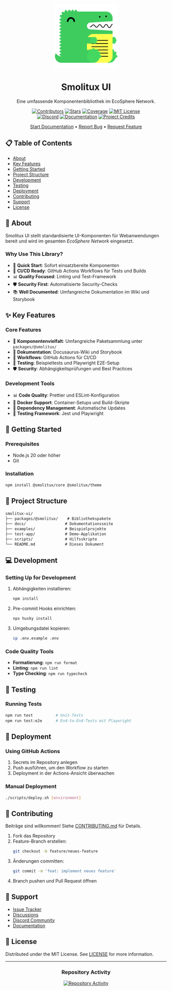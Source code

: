 <div align="center">
  <img src="./docs/static/img/logo.svg" alt="Smolitux UI Logo" width="200">
  <h1>Smolitux UI</h1>
  <p>Eine umfassende Komponentenbibliothek im EcoSphere Network.</p>

  [![Contributors][contributors-shield]][contributors-url]
  [![Stars][stars-shield]][stars-url]
  [![Coverage][coverage-shield]][coverage-url]
  [![MIT License][license-shield]][license-url]
  <br/>
  [![Discord][discord-shield]][discord-url]
  [![Documentation][docs-shield]][docs-url]
  [![Project Credits][credits-shield]][credits-url]

  [Start Documentation](https://ecospherenetwork.github.io/smolitux-ui/wiki/) •
  [Report Bug](https://github.com/EcoSphereNetwork/smolitux-ui/issues) •
  [Request Feature](https://github.com/EcoSphereNetwork/smolitux-ui/issues)
</div>

## 📋 Table of Contents
- [About](#-about)
- [Key Features](#-key-features)
- [Getting Started](#-getting-started)
- [Project Structure](#-project-structure)
- [Development](#-development)
- [Testing](#-testing)
- [Deployment](#-deployment)
- [Contributing](#-contributing)
- [Support](#-support)
- [License](#-license)

## 🎯 About
Smolitux UI stellt standardisierte UI-Komponenten für Webanwendungen bereit und wird im gesamten *EcoSphere Network* eingesetzt.

### Why Use This Library?
- 🚀 **Quick Start**: Sofort einsatzbereite Komponenten
- 🔄 **CI/CD Ready**: GitHub Actions Workflows für Tests und Builds
- 📊 **Quality Focused**: Linting und Test-Framework
- 🛡️ **Security First**: Automatisierte Security-Checks
- 📚 **Well Documented**: Umfangreiche Dokumentation im Wiki und Storybook

## ✨ Key Features

### Core Features
- 🔧 **Komponentenvielfalt**: Umfangreiche Paketsammlung unter `packages/@smolitux/`
- 📝 **Dokumentation**: Docusaurus-Wiki und Storybook
- 🔄 **Workflows**: GitHub Actions für CI/CD
- 🧪 **Testing**: Beispieltests und Playwright E2E-Setup
- 🛡️ **Security**: Abhängigkeitsprüfungen und Best Practices

### Development Tools
- 📊 **Code Quality**: Prettier und ESLint-Konfiguration
- 🐳 **Docker Support**: Container-Setups und Build-Skripte
- 🔄 **Dependency Management**: Automatische Updates
- 🧪 **Testing Framework**: Jest und Playwright

## 🚀 Getting Started

### Prerequisites
- Node.js 20 oder höher
- Git

### Installation

```bash
npm install @smolitux/core @smolitux/theme
```

## 📁 Project Structure
```
smolitux-ui/
├── packages/@smolitux/    # Bibliothekspakete
├── docs/                 # Dokumentationsseite
├── examples/             # Beispielprojekte
├── test-app/             # Demo-Applikation
├── scripts/              # Hilfsskripte
└── README.md             # Dieses Dokument
```

## 💻 Development

### Setting Up for Development
1. Abhängigkeiten installieren:
   ```bash
   npm install
   ```
2. Pre-commit Hooks einrichten:
   ```bash
   npx husky install
   ```
3. Umgebungsdatei kopieren:
   ```bash
   cp .env.example .env
   ```

### Code Quality Tools
- **Formatierung**: `npm run format`
- **Linting**: `npm run lint`
- **Type Checking**: `npm run typecheck`

## 🧪 Testing

### Running Tests
```bash
npm run test          # Unit-Tests
npm run test:e2e      # End-to-End-Tests mit Playwright
```

## 🚢 Deployment

### Using GitHub Actions
1. Secrets im Repository anlegen
2. Push ausführen, um den Workflow zu starten
3. Deployment in der Actions-Ansicht überwachen

### Manual Deployment
```bash
./scripts/deploy.sh [environment]
```

## 🤝 Contributing

Beiträge sind willkommen! Siehe [CONTRIBUTING.md](CONTRIBUTING.md) für Details.

1. Fork das Repository
2. Feature-Branch erstellen:
   ```bash
   git checkout -b feature/neues-feature
   ```
3. Änderungen committen:
   ```bash
   git commit -m 'feat: implement neues feature'
   ```
4. Branch pushen und Pull Request öffnen

## 💬 Support

- [Issue Tracker](https://github.com/EcoSphereNetwork/smolitux-ui/issues)
- [Discussions](https://github.com/EcoSphereNetwork/smolitux-ui/discussions)
- [Discord Community][discord-url]
- [Documentation][docs-url]

## 📄 License

Distributed under the MIT License. See [LICENSE](LICENSE) for more information.

---

<div align="center">

### Repository Activity

[![Repository Activity][activity-graph]][activity-url]

</div>

<!-- MARKDOWN LINKS & IMAGES -->
[contributors-shield]: https://img.shields.io/github/contributors/EcoSphereNetwork/smolitux-ui?style=for-the-badge&color=blue
[contributors-url]: https://github.com/EcoSphereNetwork/smolitux-ui/graphs/contributors
[stars-shield]: https://img.shields.io/github/stars/EcoSphereNetwork/smolitux-ui?style=for-the-badge&color=blue
[stars-url]: https://github.com/EcoSphereNetwork/smolitux-ui/stargazers
[coverage-shield]: https://img.shields.io/codecov/c/github/EcoSphereNetwork/smolitux-ui?style=for-the-badge&color=blue
[coverage-url]: https://codecov.io/github/EcoSphereNetwork/smolitux-ui
[license-shield]: https://img.shields.io/github/license/EcoSphereNetwork/smolitux-ui?style=for-the-badge&color=blue
[license-url]: https://github.com/EcoSphereNetwork/smolitux-ui/blob/main/LICENSE
[discord-shield]: https://img.shields.io/badge/Discord-Join%20Us-purple?logo=discord&logoColor=white&style=for-the-badge
[discord-url]: https://discord.gg/cTWBHGkn
[docs-shield]: https://img.shields.io/badge/Documentation-000?logo=googledocs&logoColor=FFE165&style=for-the-badge
[docs-url]: https://ecospherenetwork.github.io/smolitux-ui/wiki/
[credits-shield]: https://img.shields.io/badge/Project-Credits-blue?style=for-the-badge&color=FFE165&logo=github&logoColor=white
[credits-url]: https://github.com/EcoSphereNetwork/smolitux-ui/blob/main/CREDITS.md
[activity-graph]: https://repobeats.axiom.co/api/embed/8d1a53c73cf5523d0e52a6cc5b74bce75eecc801.svg
[activity-url]: https://repobeats.axiom.co
